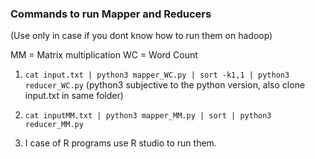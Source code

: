 
### Commands to run Mapper and Reducers 
(Use only in case if you dont know how to run them on hadoop)

MM = Matrix multiplication
WC = Word Count

1) ```cat input.txt | python3 mapper_WC.py | sort -k1,1 | python3 reducer_WC.py```
(python3 subjective to the python version, also clone input.txt in same folder)


2) ```cat inputMM.txt | python3 mapper_MM.py | sort | python3 reducer_MM.py```


3) I case of R programs use R studio to run them.
